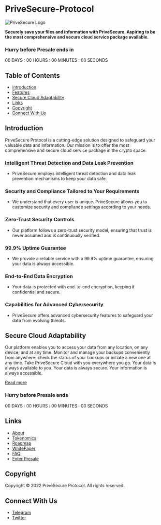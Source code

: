 # PriveSecure-Protocol

![PriveSecure Logo](logo.png)

**Securely save your files and information with PriveSecure. Aspiring to be the most comprehensive and secure cloud service package available.**

### Hurry before Presale ends in

00 DAYS : 00 HOURS : 00 MINUTES : 00 SECONDS

## Table of Contents
- [Introduction](#introduction)
- [Features](#features)
- [Secure Cloud Adaptability](#secure-cloud-adaptability)
- [Links](#links)
- [Copyright](#copyright)
- [Connect With Us](#connect-with-us)

## Introduction

PriveSecure Protocol is a cutting-edge solution designed to safeguard your valuable data and information. Our mission is to offer the most comprehensive and secure cloud service package in the crypto space.

### Intelligent Threat Detection and Data Leak Prevention
- PriveSecure employs intelligent threat detection and data leak prevention mechanisms to keep your data safe.

### Security and Compliance Tailored to Your Requirements
- We understand that every user is unique. PriveSecure allows you to customize security and compliance settings according to your needs.

### Zero-Trust Security Controls
- Our platform follows a zero-trust security model, ensuring that trust is never assumed and is continuously verified.

### 99.9% Uptime Guarantee
- We provide a reliable service with a 99.9% uptime guarantee, ensuring your data is always accessible.

### End-to-End Data Encryption
- Your data is protected with end-to-end encryption, keeping it confidential and secure.

### Capabilities for Advanced Cybersecurity
- PriveSecure offers advanced cybersecurity features to safeguard your data from evolving threats.

## Secure Cloud Adaptability

Our platform enables you to access your data from any location, on any device, and at any time. Monitor and manage your backups conveniently from anywhere: check the status of your backups or initiate a new one at any time. Take PriveSecure Cloud with you everywhere you go. Your data is always available to you. Your data is always secure. Your information is always accessible.

[Read more](#)

### Hurry before Presale ends

00 DAYS : 00 HOURS : 00 MINUTES : 00 SECONDS

## Links

- [About](#)
- [Tokenomics](#)
- [Roadmap](#)
- [WhitePaper](#)
- [FAQ](#)
- [Enter Presale](#)

## Copyright

Copyright © 2022 PriveSecure Protocol. All rights reserved.

## Connect With Us

- [Telegram](telegram-link)
- [Twitter](twitter-link)
